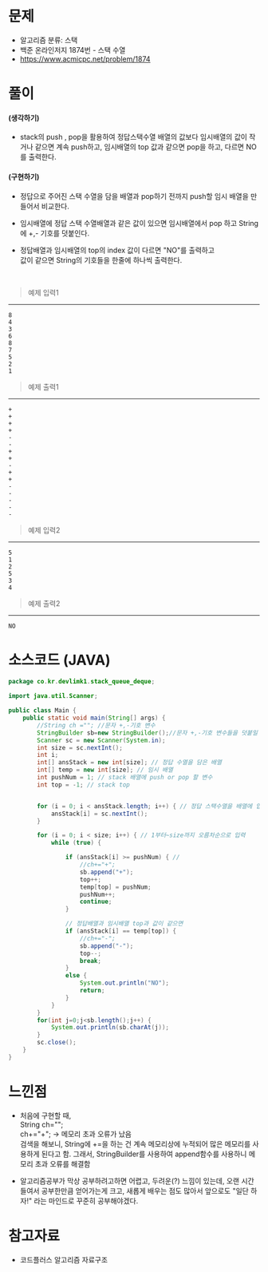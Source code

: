 # 문제

- 알고리즘 분류: 스택
- 백준 온라인저지 1874번 - 스택 수열
- https://www.acmicpc.net/problem/1874

<!-- 2시간걸림 -->

# 풀이

#### (생각하기)

- stack의 push , pop을 활용하여 정답스택수열 배열의 값보다 임시배열의 값이 작거나 같으면 계속 push하고, 임시배열의 top 값과 같으면 pop을 하고, 다르면 NO를 출력한다.

#### (구현하기)

- 정답으로 주어진 스택 수열을 담을 배열과 pop하기 전까지 push할 임시 배열을 만들어서 비교한다.
- 임시배열에 정답 스택 수열배열과 같은 값이 있으면 임시배열에서 pop 하고 String에 +,- 기호를 덧붙인다.
- 정답배열과 임시배열의 top의 index 값이 다르면 "NO"를 출력하고<br>
  값이 같으면 String의 기호들을 한줄에 하나씩 출력한다.

  <br>

> 예제 입력1

---

    8
    4
    3
    6
    8
    7
    5
    2
    1

> 예제 출력1

---

    +
    +
    +
    +
    -
    -
    +
    +
    -
    +
    +
    -
    -
    -
    -
    -

> 예제 입력2

---

    5
    1
    2
    5
    3
    4

> 예제 출력2

---

    NO

# 소스코드 (JAVA)

```java
package co.kr.devlimk1.stack_queue_deque;

import java.util.Scanner;

public class Main {
	public static void main(String[] args) {
		//String ch =""; //문자 +,-기호 변수
		StringBuilder sb=new StringBuilder();//문자 +,-기호 변수들을 덧붙일 변수
		Scanner sc = new Scanner(System.in);
		int size = sc.nextInt();
		int i;
		int[] ansStack = new int[size]; // 정답 수열을 담은 배열
		int[] temp = new int[size]; // 임시 배열
		int pushNum = 1; // stack 배열에 push or pop 할 변수
		int top = -1; // stack top


		for (i = 0; i < ansStack.length; i++) { // 정답 스택수열을 배열에 입력
			ansStack[i] = sc.nextInt();
		}

		for (i = 0; i < size; i++) { // 1부터~size까지 오름차순으로 입력
			while (true) {

				if (ansStack[i] >= pushNum) { //
					//ch+="+";
					sb.append("+");
					top++;
					temp[top] = pushNum;
					pushNum++;
					continue;
				}

				// 정답배열과 임시배열 top과 값이 같으면
				if (ansStack[i] == temp[top]) {
					//ch+="-";
					sb.append("-");
					top--;
					break;
				}
				else {
					System.out.println("NO");
					return;
				}
			}
		}
		for(int j=0;j<sb.length();j++) {
			System.out.println(sb.charAt(j));
		}
		sc.close();
	}
}

```

# 느낀점

- 처음에 구현할 때,<br>
  String ch="";<br>
  ch+="+"; -> 메모리 초과 오류가 났음 <br>
  검색을 해보니, String에 +=을 하는 건 계속 메모리상에 누적되어 많은 메모리를 사용하게 된다고 함. 그래서, StringBuilder를 사용하여 append함수를 사용하니 메모리 초과 오류를 해결함 <br>

- 알고리즘공부가 막상 공부하려고하면 어렵고, 두려운(?) 느낌이 있는데, 오랜 시간들여서 공부한만큼 얻어가는게 크고, 새롭게 배우는 점도 많아서 앞으로도 "일단 하자!" 라는 마인드로 꾸준히 공부해야겠다.

# 참고자료

- 코드플러스 알고리즘 자료구조
